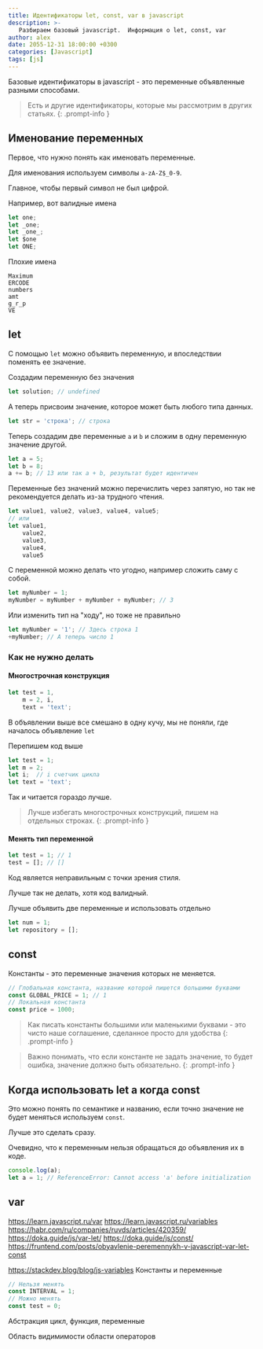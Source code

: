 ```yaml
---
title: Идентификаторы let, const, var в javascript
description: >-
   Разбираем базовый javascript.  Информация о let, const, var
author: alex
date: 2055-12-31 18:00:00 +0300
categories: [Javascript]
tags: [js]
---
```


Базовые идентификаторы в javascript - это переменные объявленные разными способами.

> Есть и другие идентификаторы, которые мы рассмотрим в других статьях.
{: .prompt-info }

## Именование переменных

Первое, что нужно понять как именовать переменные.

Для именования используем символы `a-zA-Z$_0-9`.

Главное, чтобы первый символ не был цифрой.

Например, вот валидные имена

````javascript
let one;
let _one;
let _one_;
let $one
let ONE;
````

Плохие имена

````text
Maximum
ERCODE
numbers
amt
g_r_p
VE
````

## let

С помощью `let` можно объявить переменную, и впоследствии поменять ее значение.

Создадим переменную без значения 

````javascript
let solution; // undefined
````

А теперь присвоим значение, которое может быть любого типа данных.

 ````javascript
let str = 'строка'; // строка
````

Теперь создадим две переменные `a` и `b` и сложим в одну переменную значение другой.

````javascript
let a = 5;
let b = 8;
a += b; // 13 или так a + b, результат будет идентичен
````

Переменные без значений можно перечислить через запятую, но так не рекомендуется делать из-за трудного чтения.

````javascript
let value1, value2, value3, value4, value5;
// или
let value1,
    value2,
    value3,
    value4,
    value5
````

С переменной можно делать что угодно, например сложить саму с собой.

```javascript
let myNumber = 1;
myNumber = myNumber + myNumber + myNumber; // 3
```

Или изменить тип на "ходу", но тоже не правильно

````javascript
let myNumber = '1'; // Здесь строка 1
+myNumber; // А теперь число 1
````

### Как не нужно делать

#### Многострочная конструкция

````javascript
let test = 1,
    m = 2, i,
    text = 'text';
````
 
В объявлении выше все смешано в одну кучу, мы не поняли, где началось объявление `let` 

Перепишем код выше

````javascript
let test = 1;
let m = 2;
let i;  // i счетчик цикла
let text = 'text';
````

Так и читается гораздо лучше. 

> Лучше избегать многострочных конструкций, пишем на отдельных строках.
{: .prompt-info }

#### Менять тип переменной 

````javascript
let test = 1; // 1
test = []; // []
````

Код является неправильным с точки зрения стиля.

Лучше так не делать, хотя код валидный.

Лучше объявить две переменные и использовать отдельно 

````javascript
let num = 1;
let repository = [];
````

## const

Константы - это переменные значения которых не меняется.

```javascript
// Глобальная константа, название которой пишется большими буквами
const GLOBAL_PRICE = 1; // 1
// Локальная константа
const price = 1000;
```

> Как писать константы большими или маленькими буквами - это чисто наше соглашение, сделанное просто для удобства
{: .prompt-info }


> Важно понимать, что если константе не задать значение, то будет ошибка, значение должно быть обязательно.
{: .prompt-info }


## Когда использовать let а когда const

Это можно понять по семантике и названию, если точно значение не будет меняться используем `const`.

Лучше это сделать сразу.

Очевидно, что к переменным нельзя обращаться до объявления их в коде.

````javascript
console.log(a);
let a = 1; // ReferenceError: Cannot access 'a' before initialization
````

## var

https://learn.javascript.ru/var
https://learn.javascript.ru/variables
https://habr.com/ru/companies/ruvds/articles/420359/
https://doka.guide/js/var-let/
https://doka.guide/js/const/
https://fruntend.com/posts/obyavlenie-peremennykh-v-javascript-var-let-const

https://stackdev.blog/blog/js-variables
Константы и переменные

````javascript
// Нельзя менять
const INTERVAL = 1;
// Можно менять
const test = 0;
````
    
Абстракция цикл, функция, переменные

Область видимимости области операторов
